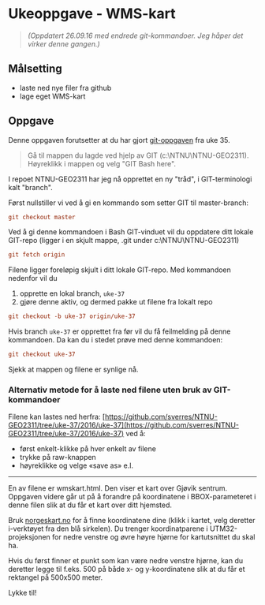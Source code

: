 # Ukeoppgave - WMS-kart

> *(Oppdatert 26.09.16 med endrede git-kommandoer. Jeg håper det virker denne gangen.)*

## Målsetting

- laste ned nye filer fra github
- lage eget WMS-kart

## Oppgave

Denne oppgaven forutsetter at du har gjort [git-oppgaven](./git.html) fra uke 35.

> Gå til mappen du lagde ved hjelp av GIT (c:\NTNU\NTNU-GEO2311).
> Høyreklikk i mappen og velg "GIT Bash here".

I repoet NTNU-GEO2311 har jeg nå opprettet en ny "tråd", i GIT-terminologi kalt "branch". 

Først nullstiller vi ved å gi en kommando som setter GIT til master-branch:

```ini
git checkout master
```

Ved å gi denne kommandoen i Bash GIT-vinduet vil du oppdatere ditt lokale GIT-repo (ligger i en skjult mappe, .git under c:\NTNU\NTNU-GEO2311)

```ini
git fetch origin
```

Filene ligger foreløpig skjult i ditt lokale GIT-repo. Med kommandoen nedenfor vil du
1. opprette en lokal branch, `uke-37`
2. gjøre denne aktiv, og dermed pakke ut filene fra lokalt repo

```ini
git checkout -b uke-37 origin/uke-37
```

Hvis branch `uke-37` er opprettet fra før vil du få feilmelding på denne kommandoen. Da kan du i stedet prøve med denne kommandoen:

```ini
git checkout uke-37
```

Sjekk at mappen og filene er synlige nå.


### Alternativ metode for å laste ned filene uten bruk av GIT-kommandoer

Filene kan lastes ned herfra: [https://github.com/sverres/NTNU-GEO2311/tree/uke-37/2016/uke-37](https://github.com/sverres/NTNU-GEO2311/tree/uke-37/2016/uke-37) ved å:
- først enkelt-klikke på hver enkelt av filene
- trykke på raw-knappen
- høyreklikke og velge «save as» e.l.
***


En av filene er wmskart.html. Den viser et kart over Gjøvik sentrum.
Oppgaven videre går ut på å forandre på koordinatene i BBOX-parameteret i 
denne filen slik at du får et kart over ditt hjemsted.

Bruk [norgeskart.no](https://norgeskart.no) for å finne koordinatene dine
(klikk i kartet, velg deretter i-verktøyet fra den blå sirkelen). Du trenger koordinatparene i UTM32-projeksjonen for nedre venstre og øvre høyre hjørne for kartutsnittet du skal ha. 

Hvis du først finner et punkt som kan være nedre venstre hjørne, kan du deretter legge til f.eks. 500 på både x- og y-koordinatene slik at du får et rektangel på 500x500 meter.

Lykke til!
